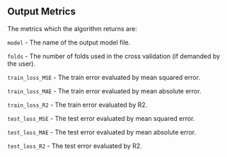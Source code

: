 **Output Metrics**
---
The metrics which the algorithm returns are:

```model``` - The name of the output model file.

```folds``` - The number of folds used in the cross validation (if demanded by the user).

```train_loss_MSE``` - The train error evaluated by mean squared error.

```train_loss_MAE``` - The train error evaluated by mean absolute error.

```train_loss_R2``` - The train error evaluated by R2.

```test_loss_MSE``` - The test error evaluated by mean squared error.

```test_loss_MAE``` - The test error evaluated by mean absolute error.

```test_loss_R2``` - The test error evaluated by R2.
